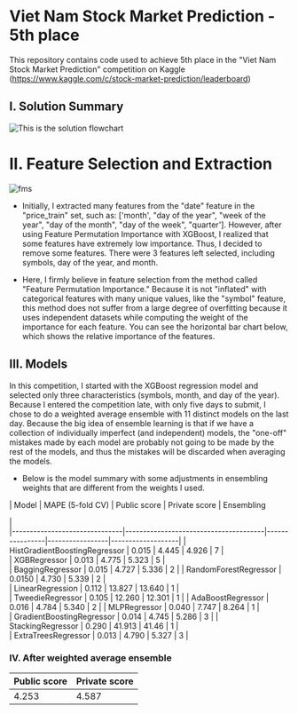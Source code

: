 # Viet Nam Stock Market Prediction - 5th place

This repository contains code used to achieve 5th place in the "Viet Nam Stock Market Prediction" competition on Kaggle (https://www.kaggle.com/c/stock-market-prediction/leaderboard)


## I. Solution Summary
![This is the solution flowchart](https://github.com/nhduc279/Kaggle-Viet-Nam-Stock-Market-Prediction-5th-place/blob/main/images/flowchart.png)


# II. Feature Selection and Extraction
![fms](https://github.com/nhduc279/Kaggle-Viet-Nam-Stock-Market-Prediction-5th-place/blob/main/images/first_feature_permutation_importance.png)

- Initially, I extracted many features from the "date" feature in the "price_train" set, such as: ['month', "day of the year", "week of the year", "day of the month", "day of the week", "quarter']. However, after using Feature Permutation Importance with XGBoost, I realized that some features have extremely low importance. Thus, I decided to remove some features. There were 3 features left selected, including symbols, day of the year, and month.

- Here, I firmly believe in feature selection from the method called "Feature Permutation Importance." Because it is not "inflated" with categorical features with many unique values, like the "symbol" feature, this method does not suffer from a large degree of overfitting because it uses independent datasets while computing the weight of the importance for each feature. You can see the horizontal bar chart below, which shows the relative importance of the features.


## III. Models

In this competition, I started with the XGBoost regression model and selected only three characteristics (symbols, month, and day of the year). Because I entered the competition late, with only five days to submit, I chose to do a weighted average ensemble with 11 distinct models on the last day. Because the big idea of ensemble learning is that if we have a collection of individually imperfect (and independent) models, the "one-off" mistakes made by each model are probably not going to be made by the rest of the models, and thus the mistakes will be discarded when averaging the models. 

- Below is the model summary with some adjustments in ensembling weights that are different from the weights I used.

|        Model                  |    MAPE (5-fold CV)                   |  Public score  | Private score   | Ensembling 

|           
|-------------------------------|---------------------------------------|----------------|-----------------|-------------------|
| HistGradientBoostingRegressor | 0.015                                 | 4.445          | 4.926           | 7                 |    
| XGBRegressor                  | 0.013                                 | 4.775          | 5.323           | 5                 |      
| BaggingRegressor              | 0.015                                 | 4.727          | 5.336           | 2                 | 
| RandomForestRegressor         | 0.0150                                | 4.730          | 5.339           | 2                 |  
| LinearRegression              | 0.112                                 | 13.827         | 13.640          | 1                 |         
| TweedieRegressor              | 0.105                                 | 12.260         | 12.301          | 1                 | 
| AdaBoostRegressor             | 0.016                                 | 4.784          | 5.340           | 2                 | 
| MLPRegressor                  | 0.040                                 | 7.747          | 8.264           | 1                 |         
| GradientBoostingRegressor     | 0.014                                 | 4.745          | 5.286           | 3                 | 
| StackingRegressor             | 0.290                                 | 41.913         | 41.46           | 1                 |                  
| ExtraTreesRegressor           | 0.013                                 | 4.790          | 5.327           | 3                 |       



### IV. After weighted average ensemble

|  Public score  |  Private score  |
-----------------|-----------------|
| 4.253          | 4.587           |
